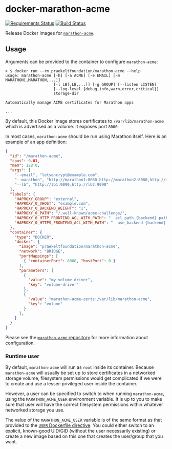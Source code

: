 # docker-marathon-acme

[![Requirements Status](https://requires.io/github/praekeltfoundation/docker-marathon-acme/requirements.svg?branch=master)](https://requires.io/github/praekeltfoundation/docker-marathon-acme/requirements/?branch=master)
[![Build Status](https://travis-ci.org/praekeltfoundation/docker-marathon-acme.svg?branch=master)](https://travis-ci.org/praekeltfoundation/docker-marathon-acme)

Release Docker images for [`marathon-acme`](https://github.com/praekeltfoundation/marathon-acme).

## Usage
Arguments can be provided to the container to configure `marathon-acme`:
```
> $ docker run --rm praekeltfoundation/marathon-acme --help
usage: marathon-acme [-h] [-a ACME] [-e EMAIL] [-m MARATHON[,MARATHON,...]]
                     [-l LB[,LB,...]] [-g GROUP] [--listen LISTEN]
                     [--log-level {debug,info,warn,error,critical}]
                     storage-dir

Automatically manage ACME certificates for Marathon apps

...
```

By default, this Docker image stores certificates to `/var/lib/marathon-acme` which is advertised as a volume. It exposes port `8000`.

In most cases, `marathon-acme` should be run using Marathon itself. Here is an example of an app definition:
```json
{
  "id": "/marathon-acme",
  "cpus": 0.01,
  "mem": 128.0,
  "args": [
    "--email", "letsencrypt@example.com",
    "--marathon", "http://marathon1:8080,http://marathon2:8080,http://marathon3:8080",
    "--lb", "http://lb1:9090,http://lb2:9090"
  ],
  "labels": {
    "HAPROXY_GROUP": "external",
    "HAPROXY_0_VHOST": "example.com",
    "HAPROXY_0_BACKEND_WEIGHT": "1",
    "HAPROXY_0_PATH": "/.well-known/acme-challenge/",
    "HAPROXY_0_HTTP_FRONTEND_ACL_WITH_PATH": "  acl path_{backend} path_beg {path}\n  use_backend {backend} if path_{backend}\n",
    "HAPROXY_0_HTTPS_FRONTEND_ACL_WITH_PATH": "  use_backend {backend} if path_{backend}\n"
  },
  "container": {
    "type": "DOCKER",
    "docker": {
      "image": "praekeltfoundation/marathon-acme",
      "network": "BRIDGE",
      "portMappings": [
        { "containerPort": 8000, "hostPort": 0 }
      ],
      "parameters": [
        {
          "value": "my-volume-driver",
          "key": "volume-driver"
        },
        {
          "value": "marathon-acme-certs:/var/lib/marathon-acme",
          "key": "volume"
        }
      ],
    }
  }
}
```

Please see the [`marathon-acme` repository](https://github.com/praekeltfoundation/marathon-acme) for more information about configuration.

### Runtime user
By default, `marathon-acme` will run as `root` inside its container. Because `marathon-acme` will usually be set up to store certificates in a networked storage volume, filesystem permissions would get complicated if we were to create and use a lesser-privileged user inside the container.

However, a user can be specified to switch to when running `marathon-acme`, using the `MARATHON_ACME_USER` environment variable. It is up to you to make sure that user will have the correct filesystem permissions within whatever networked storage you use.

The value of the `MARATHON_ACME_USER` variable is of the same format as that provided to the [`USER` Dockerfile directive](https://docs.docker.com/engine/reference/builder/#/user). You could either switch to an explicit, known-good UID/GID (without the user necessarily existing) or create a new image based on this one that creates the user/group that you want.
